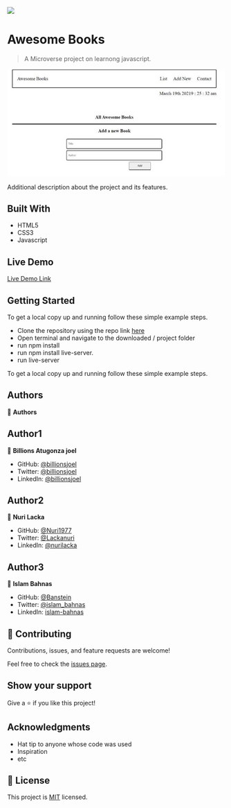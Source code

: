 ![](https://img.shields.io/badge/Microverse-blueviolet)

# Awesome Books

> A Microverse project on learnong javascript.

![screenshot](./images/book_app_es6.jpg)

Additional description about the project and its features.

## Built With

- HTML5
- CSS3
- Javascript

## Live Demo

[Live Demo Link](https://billionsjoel/awesome-books-app-es6/)


## Getting Started

To get a local copy up and running follow these simple example steps.
  - Clone the repository using the repo link [here](https://github.com/billionsjoel/awesome-books-app-es6.git)
  - Open terminal and navigate to the downloaded / project folder
  - run npm install
  - run npm install live-server.
  - run live-server


To get a local copy up and running follow these simple example steps.


## Authors

👤 **Authors**

  ## Author1

👤 **Billions Atugonza joel**

- GitHub: [@billionsjoel](https://github.com/billionsjoel)
- Twitter: [@billionsjoel](https://twitter.com/BillionsJoel)
- LinkedIn: [@billionsjoel](https://www.linkedin.com/in/billionsjoel/)

## Author2
👤 **Nuri Lacka**

- GitHub: [@Nuri1977](https://github.com/Nuri1977)
- Twitter: [@Lackanuri](https://twitter.com/LackaNuri)
- LinkedIn: [@nurilacka](https://www.linkedin.com/in/nuri-lacka-7141b01ba/)

## Author3
👤 **Islam Bahnas**
- GitHub: [@Banstein](https://github.com/Banstein)
- Twitter: [@islam_bahnas](https://twitter.com/islam_bahnas)
- LinkedIn: [islam-bahnas](www.linkedin.com/in/islam-bahnas)


## 🤝 Contributing

Contributions, issues, and feature requests are welcome!

Feel free to check the [issues page](../../issues/).

## Show your support

Give a ⭐️ if you like this project!

## Acknowledgments

- Hat tip to anyone whose code was used
- Inspiration
- etc

## 📝 License

This project is [MIT](./MIT.md) licensed.
